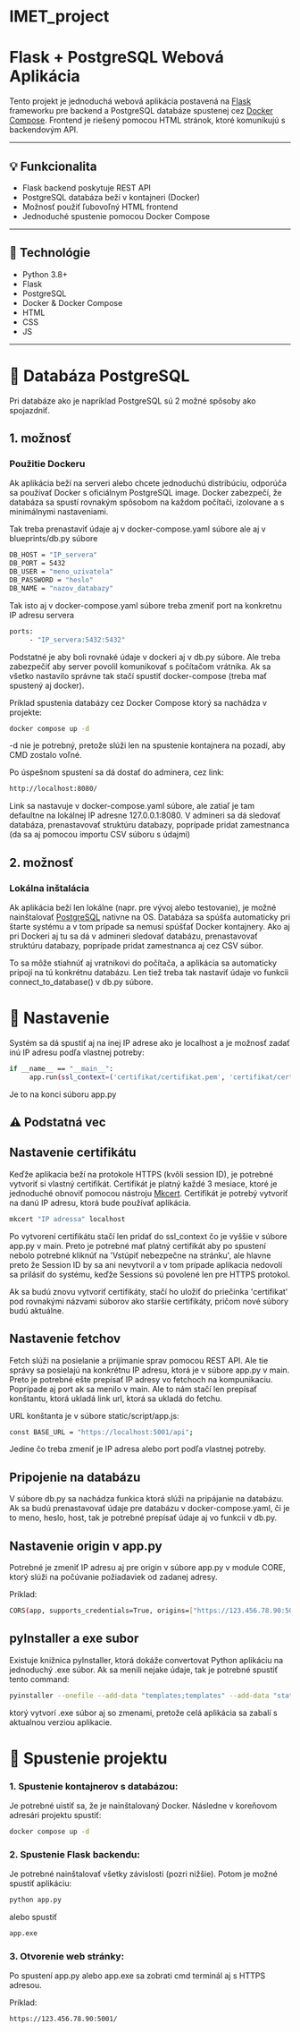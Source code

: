 # IMET_project

# Flask + PostgreSQL Webová Aplikácia

Tento projekt je jednoduchá webová aplikácia postavená na [Flask](https://flask.palletsprojects.com/) frameworku pre backend a PostgreSQL databáze spustenej cez [Docker Compose](https://docs.docker.com/compose/). Frontend je riešený pomocou HTML stránok, ktoré komunikujú s backendovým API.

---

## 💡 Funkcionalita

- Flask backend poskytuje REST API  
- PostgreSQL databáza beží v kontajneri (Docker)  
- Možnosť použiť ľubovoľný HTML frontend  
- Jednoduché spustenie pomocou Docker Compose  

---

## 🧩 Technológie

- Python 3.8+  
- Flask  
- PostgreSQL  
- Docker & Docker Compose  
- HTML  
- CSS  
- JS  

---

# 🐘 Databáza PostgreSQL

Pri databáze ako je napríklad PostgreSQL sú 2 možné spôsoby ako spojazdniť.

## 1. možnosť 
### Použitie Dockeru


Ak aplikácia beží na serveri alebo chcete jednoduchú distribúciu, odporúča sa používať Docker s oficiálnym PostgreSQL image.
Docker zabezpečí, že databáza sa spustí rovnakým spôsobom na každom počítači, izolovane a s minimálnymi nastaveniami.

Tak treba prenastaviť údaje aj v docker-compose.yaml súbore ale aj v blueprints/db.py súbore

```bash
DB_HOST = "IP_servera"
DB_PORT = 5432
DB_USER = "meno_uzivatela"
DB_PASSWORD = "heslo"
DB_NAME = "nazov_databazy"
```

Tak isto aj v docker-compose.yaml súbore treba zmeniť port na konkretnu IP adresu servera

```bash
ports:
     - "IP_servera:5432:5432"
```

Podstatné je aby boli rovnaké údaje v dockeri aj v db.py súbore.
Ale treba zabezpečiť aby server povolil komunikovať s počítačom vrátnika.
Ak sa všetko nastavilo správne tak stačí spustiť docker-compose (treba mať spustený aj docker). 


Príklad spustenia databázy cez Docker Compose ktorý sa nachádza v projekte:
```bash
docker compose up -d
```

-d nie je potrebný, pretože slúži len na spustenie kontajnera na pozadí, aby CMD zostalo voľné.

Po úspešnom spustení sa dá dostať do adminera, cez link: 
```bash
http://localhost:8080/
```

Link sa nastavuje v docker-compose.yaml súbore, ale zatiaľ je tam defaultne na lokálnej IP adresne 127.0.0.1:8080. V admineri sa dá sledovať databáza, prenastavovať struktúru databazy, poprípade pridat zamestnanca (da sa aj pomocou importu CSV súboru s údajmi)


## 2. možnosť
### Lokálna inštalácia

Ak aplikácia beží len lokálne (napr. pre vývoj alebo testovanie), je možné nainštalovať [PostgreSQL](https://www.postgresql.org/download) nativne na OS.
Databáza sa spúšťa automaticky pri štarte systému a v tom prípade sa nemusí spúšťať Docker kontajnery.
Ako aj pri Dockeri aj tu sa dá v admineri sledovať databázu, prenastavovať struktúru databazy, poprípade pridat zamestnanca aj cez CSV súbor.

To sa môže stiahnúť aj vratnikovi do počítača, a aplikácia sa automaticky pripojí na tú konkrétnu databázu. Len tiež treba tak nastaviť údaje vo funkcii connect_to_database() v db.py súbore.

# 🔧 Nastavenie
Systém sa dá spustiť aj na inej IP adrese ako je localhost a je možnosť zadať inú IP adresu podľa vlastnej potreby:
```bash
if __name__ == "__main__":
     app.run(ssl_context=('certifikat/certifikat.pem', 'certifikat/certifikat-key.pem'), port=5001, host='123.456.78.90')
```
Je to na konci súboru app.py

## ⚠️ Podstatná vec

## Nastavenie certifikátu

Keďže aplikacia beží na protokole HTTPS (kvôli session ID), je potrebné vytvoriť si vlastný certifikát. Certifikát je platný každé 3 mesiace, ktoré je jednoduché obnoviť pomocou nástroju [Mkcert](https://github.com/FiloSottile/mkcert). Certifikát je potrebý vytvoriť na danú IP adresu, ktorá bude používať aplikácia.

```bash
mkcert "IP adressa" localhost
```

Po vytvorení certifikátu stačí len pridať do ssl_context čo je vyššie v súbore app.py v main.
Preto je potrebné mať platný certifikát aby po spustení nebolo potrebné kliknúť na 'Vstúpiť nebezpečne na stránku', ale hlavne preto že Session ID by sa ani nevytvoril a v tom prípade aplikacia nedovolí sa prilásiť do systému, keďže Sessions sú povolené len pre HTTPS protokol.

Ak sa budú znovu vytvoriť certifikáty, stačí ho uložiť do priečinka 'certifikat' pod rovnakými názvami súborov ako staršie certifikáty, pričom nové súbory budú aktuálne.

## Nastavenie fetchov

Fetch slúži na posielanie a prijímanie sprav pomocou REST API. Ale tie správy sa posielajú na konkrétnu IP adresu, ktorá je v súbore app.py v main.
Preto je potrebné ešte prepísať IP adresy vo fetchoch na kompunikaciu. Poprípade aj port ak sa menilo v main. Ale to nám stačí len prepísať konštantu, ktorá ukladá link url, ktorá sa ukladá do fetchu.

URL konštanta je v súbore static/script/app.js:
```bash
const BASE_URL = "https://localhost:5001/api";
```
Jedine čo treba zmeniť je IP adresa alebo port podľa vlastnej potreby.

## Pripojenie na databázu

V súbore db.py sa nachádza funkica ktorá slúži na pripájanie na databázu. Ak sa budú prenastavovať údaje pre databázu v docker-compose.yaml, či je to meno, heslo, host, tak je potrebné prepísať údaje aj vo funkcii v db.py.


## Nastavenie origin v app.py

Potrebné je zmeniť IP adresu aj pre origin v súbore app.py v module CORE, ktorý slúži na počúvanie požiadaviek od zadanej adresy.

Príklad:
```bash
CORS(app, supports_credentials=True, origins=["https://123.456.78.90:5001"])
```
## pyInstaller a exe subor

Existuje knižnica pyInstaller, ktorá dokáže convertovat Python aplikáciu na jednoduchý .exe súbor. Ak sa menili nejake údaje, tak je potrebné spustiť tento command:

```bash
pyinstaller --onefile --add-data "templates;templates" --add-data "static;static" --add-data "certifikat;certifikat" --distpath . app.py
```
ktorý vytvorí .exe súbor aj so zmenami, pretože celá aplikácia sa zabalí s aktualnou verziou aplikacie.

# 🚀 Spustenie projektu

### 1. Spustenie kontajnerov s databázou:

Je potrebné uistiť sa, že je nainštalovaný Docker. Následne v koreňovom adresári projektu spustiť:

```bash
docker compose up -d
```

### 2. Spustenie Flask backendu:
Je potrebné nainštalovať všetky závislosti (pozri nižšie). Potom je možné spustiť aplikáciu:

```bash
python app.py
```

alebo spustiť 

```bash
app.exe
```

### 3. Otvorenie web stránky:
Po spustení app.py alebo app.exe sa zobrati cmd terminál aj s HTTPS adresou.

Príklad:
```bash
https://123.456.78.90:5001/
```

